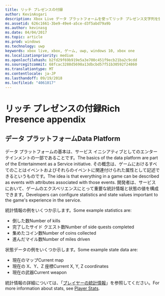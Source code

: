 ```yaml
---
title: リッチ プレゼンスの付録
author: KevinAsgari
description: Xbox Live データ プラットフォームを使ってリッチ プレゼンス文字列を強化する方法について説明します。
ms.assetid: 626c1661-3be9-49e4-a5ce-d3f5abd79a9b
ms.author: kevinasg
ms.date: 04/04/2017
ms.topic: article
ms.prod: windows
ms.technology: uwp
keywords: xbox live, xbox, ゲーム, uwp, windows 10, xbox one
ms.localizationpriority: medium
ms.openlocfilehash: b2fd29f69b919e5a3e700c451f9ecb21ba2c9cdd
ms.sourcegitcommit: 68fcac3288d5698a13dbcbd57f51b30592f24860
ms.translationtype: MT
ms.contentlocale: ja-JP
ms.lasthandoff: 09/19/2018
ms.locfileid: "4061017"
---
```

# <a name="rich-presence-appendix"></a><span data-ttu-id="0d428-104">リッチ プレゼンスの付録</span><span class="sxs-lookup"><span data-stu-id="0d428-104">Rich Presence appendix</span></span>

## <a name="data-platform"></a><span data-ttu-id="0d428-105">データ プラットフォーム</span><span class="sxs-lookup"><span data-stu-id="0d428-105">Data Platform</span></span>

<span data-ttu-id="0d428-106">データ プラットフォームの基本は、サービス イニシアティブとしてのエンターテインメントの一部であることです。</span><span class="sxs-lookup"><span data-stu-id="0d428-106">The basics of the data platform are part of the Entertainment as a Service initiative.</span></span> <span data-ttu-id="0d428-107">その概念は、ゲームにおけるすべてのことはイベントおよびそれらのイベントに関連付けられた属性として記述できるというものです。</span><span class="sxs-lookup"><span data-stu-id="0d428-107">The idea is that everything in a game can be described as events with attributes associated with those events.</span></span> <span data-ttu-id="0d428-108">開発者は、サービスにおいて、ゲームのエクスペリエンスにとって重要な統計情報と状態の値を構成できます。</span><span class="sxs-lookup"><span data-stu-id="0d428-108">Developers can configure statistics and state values important to the game's experience in the service.</span></span>

<span data-ttu-id="0d428-109">統計情報の例をいくつか示します。</span><span class="sxs-lookup"><span data-stu-id="0d428-109">Some example statistics are:</span></span>

-   <span data-ttu-id="0d428-110">倒した数</span><span class="sxs-lookup"><span data-stu-id="0d428-110">Number of kills</span></span>
-   <span data-ttu-id="0d428-111">完了したサイド クエスト数</span><span class="sxs-lookup"><span data-stu-id="0d428-111">Number of side quests completed</span></span>
-   <span data-ttu-id="0d428-112">集めたコイン数</span><span class="sxs-lookup"><span data-stu-id="0d428-112">Number of coins collected</span></span>
-   <span data-ttu-id="0d428-113">進んだマイル数</span><span class="sxs-lookup"><span data-stu-id="0d428-113">Number of miles driven</span></span>

<span data-ttu-id="0d428-114">状態データの例をいくつか示します。</span><span class="sxs-lookup"><span data-stu-id="0d428-114">Some example state data are:</span></span>

-   <span data-ttu-id="0d428-115">現在のマップ</span><span class="sxs-lookup"><span data-stu-id="0d428-115">Current map</span></span>
-   <span data-ttu-id="0d428-116">現在の X、Y、Z 座標</span><span class="sxs-lookup"><span data-stu-id="0d428-116">Current X, Y, Z coordinates</span></span>
-   <span data-ttu-id="0d428-117">現在の武器</span><span class="sxs-lookup"><span data-stu-id="0d428-117">Current weapon</span></span>

<span data-ttu-id="0d428-118">統計情報の詳細については、「[プレイヤーの統計情報](../../leaderboards-and-stats-2017/player-stats.md)」を参照してください。</span><span class="sxs-lookup"><span data-stu-id="0d428-118">For more information about stats, see [Player Stats](../../leaderboards-and-stats-2017/player-stats.md).</span></span>
